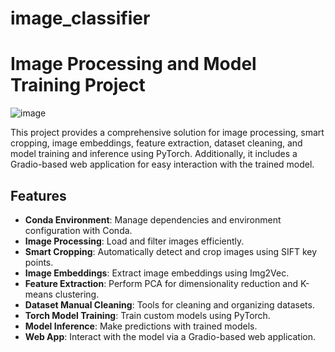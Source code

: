 ﻿# image_classifier
# Image Processing and Model Training Project

![image](https://github.com/user-attachments/assets/affd05d3-906d-4b24-9ba3-ab0b3a3f1034)


This project provides a comprehensive solution for image processing, smart cropping, image embeddings, feature extraction, dataset cleaning, and model training and inference using PyTorch. Additionally, it includes a Gradio-based web application for easy interaction with the trained model.

## Features

- **Conda Environment**: Manage dependencies and environment configuration with Conda.
- **Image Processing**: Load and filter images efficiently.
- **Smart Cropping**: Automatically detect and crop images using SIFT key points.
- **Image Embeddings**: Extract image embeddings using Img2Vec.
- **Feature Extraction**: Perform PCA for dimensionality reduction and K-means clustering.
- **Dataset Manual Cleaning**: Tools for cleaning and organizing datasets.
- **Torch Model Training**: Train custom models using PyTorch.
- **Model Inference**: Make predictions with trained models.
- **Web App**: Interact with the model via a Gradio-based web application.
